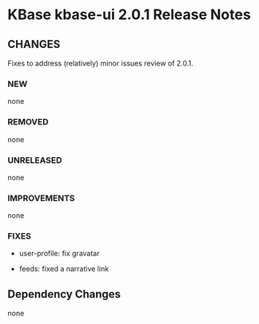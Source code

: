 # KBase kbase-ui 2.0.1 Release Notes

## CHANGES

Fixes to address (relatively) minor issues review of 2.0.1.

### NEW

none

### REMOVED

none

### UNRELEASED

none

### IMPROVEMENTS

none

### FIXES

- user-profile: fix gravatar

- feeds: fixed a narrative link

## Dependency Changes

none
